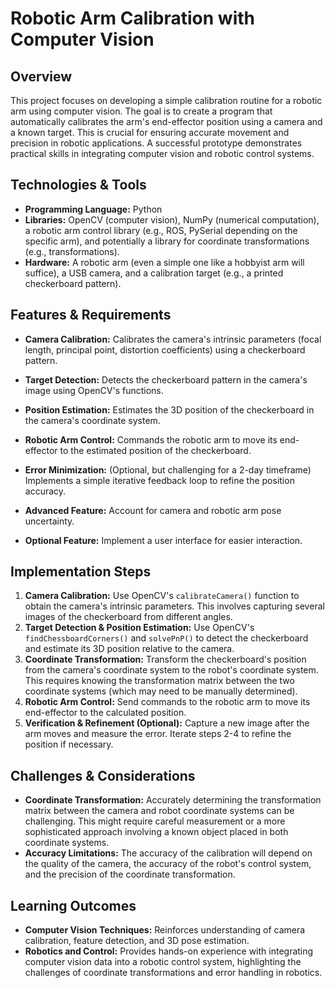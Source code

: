 # Robotic Arm Calibration with Computer Vision

## Overview

This project focuses on developing a simple calibration routine for a robotic arm using computer vision.  The goal is to create a program that automatically calibrates the arm's end-effector position using a camera and a known target. This is crucial for ensuring accurate movement and precision in robotic applications.  A successful prototype demonstrates practical skills in integrating computer vision and robotic control systems.


## Technologies & Tools

* **Programming Language:** Python
* **Libraries:** OpenCV (computer vision), NumPy (numerical computation), a robotic arm control library (e.g., ROS, PySerial depending on the specific arm), and potentially a library for coordinate transformations (e.g., transformations).
* **Hardware:** A robotic arm (even a simple one like a hobbyist arm will suffice), a USB camera, and a calibration target (e.g., a printed checkerboard pattern).


## Features & Requirements

- **Camera Calibration:**  Calibrates the camera's intrinsic parameters (focal length, principal point, distortion coefficients) using a checkerboard pattern.
- **Target Detection:** Detects the checkerboard pattern in the camera's image using OpenCV's functions.
- **Position Estimation:** Estimates the 3D position of the checkerboard in the camera's coordinate system.
- **Robotic Arm Control:**  Commands the robotic arm to move its end-effector to the estimated position of the checkerboard.
- **Error Minimization:** (Optional, but challenging for a 2-day timeframe) Implements a simple iterative feedback loop to refine the position accuracy.

- **Advanced Feature:**  Account for camera and robotic arm pose uncertainty.
- **Optional Feature:** Implement a user interface for easier interaction.


## Implementation Steps

1. **Camera Calibration:** Use OpenCV's `calibrateCamera()` function to obtain the camera's intrinsic parameters.  This involves capturing several images of the checkerboard from different angles.
2. **Target Detection & Position Estimation:** Use OpenCV's `findChessboardCorners()` and `solvePnP()` to detect the checkerboard and estimate its 3D position relative to the camera.
3. **Coordinate Transformation:** Transform the checkerboard's position from the camera's coordinate system to the robot's coordinate system.  This requires knowing the transformation matrix between the two coordinate systems (which may need to be manually determined).
4. **Robotic Arm Control:** Send commands to the robotic arm to move its end-effector to the calculated position.
5. **Verification & Refinement (Optional):** Capture a new image after the arm moves and measure the error. Iterate steps 2-4 to refine the position if necessary.


## Challenges & Considerations

- **Coordinate Transformation:** Accurately determining the transformation matrix between the camera and robot coordinate systems can be challenging.  This might require careful measurement or a more sophisticated approach involving a known object placed in both coordinate systems.
- **Accuracy Limitations:**  The accuracy of the calibration will depend on the quality of the camera, the accuracy of the robot's control system, and the precision of the coordinate transformation.


## Learning Outcomes

- **Computer Vision Techniques:**  Reinforces understanding of camera calibration, feature detection, and 3D pose estimation.
- **Robotics and Control:**  Provides hands-on experience with integrating computer vision data into a robotic control system, highlighting the challenges of coordinate transformations and error handling in robotics.

